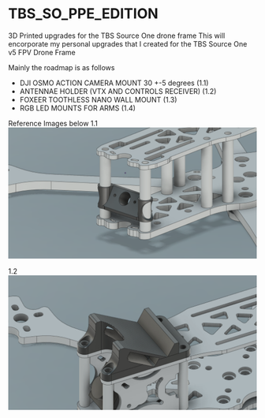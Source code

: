 # TBS_SO_PPE_EDITION
3D Printed upgrades for the TBS Source One drone frame
This will encorporate my personal upgrades that I created for the TBS Source One v5 FPV Drone Frame

Mainly the roadmap is as follows
- DJI OSMO ACTION CAMERA MOUNT 30 +-5 degrees (1.1)
- ANTENNAE HOLDER (VTX AND CONTROLS RECEIVER) (1.2)
- FOXEER TOOTHLESS NANO WALL MOUNT (1.3)
- RGB LED MOUNTS FOR ARMS (1.4)

Reference Images below
1.1
![alt text](https://github.com/Micr0wave3/TBS_SO_PPE_EDITION/blob/main/SO_PPE_ANTENNAE_1.png?raw=true)

1.2
![alt text](https://github.com/Micr0wave3/TBS_SO_PPE_EDITION/blob/main/SO_PPE_DJI_OSMO_MOUNT_1.png?raw=true)
